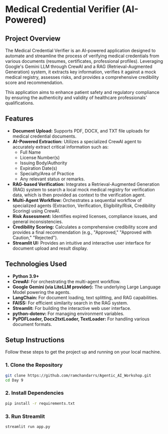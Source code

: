 # Medical Credential Verifier (AI-Powered)

## Project Overview

The Medical Credential Verifier is an AI-powered application designed to automate and streamline the process of verifying medical credentials from various documents (resumes, certificates, professional profiles). Leveraging Google's Gemini LLM through CrewAI and a RAG (Retrieval-Augmented Generation) system, it extracts key information, verifies it against a mock medical registry, assesses risks, and provides a comprehensive credibility score and recommendation.

This application aims to enhance patient safety and regulatory compliance by ensuring the authenticity and validity of healthcare professionals' qualifications.

## Features

* **Document Upload:** Supports PDF, DOCX, and TXT file uploads for medical credential documents.
* **AI-Powered Extraction:** Utilizes a specialized CrewAI agent to accurately extract critical information such as:
    * Full Name
    * License Number(s)
    * Issuing Body/Authority
    * Expiration Date(s)
    * Specialty/Area of Practice
    * Any relevant status or remarks.
* **RAG-based Verification:** Integrates a Retrieval-Augmented Generation (RAG) system to search a local mock medical registry for verification data, which is then provided as context to the verification agent.
* **Multi-Agent Workflow:** Orchestrates a sequential workflow of specialized agents (Extraction, Verification, Eligibility/Risk, Credibility Scoring) using CrewAI.
* **Risk Assessment:** Identifies expired licenses, compliance issues, and general inconsistencies.
* **Credibility Scoring:** Calculates a comprehensive credibility score and provides a final recommendation (e.g., "Approved," "Approved with Caution," "Rejected").
* **Streamlit UI:** Provides an intuitive and interactive user interface for document upload and result display.

## Technologies Used

* **Python 3.9+**
* **CrewAI:** For orchestrating the multi-agent workflow.
* **Google Gemini (via LiteLLM provider):** The underlying Large Language Model powering the agents.
* **LangChain:** For document loading, text splitting, and RAG capabilities.
* **FAISS:** For efficient similarity search in the RAG system.
* **Streamlit:** For building the interactive web user interface.
* **python-dotenv:** For managing environment variables.
* **PyPDFLoader, Docx2txtLoader, TextLoader:** For handling various document formats.

## Setup Instructions

Follow these steps to get the project up and running on your local machine.

### 1. Clone the Repository

```bash
git clone https://github.com/ramchandarrs/Agentic_AI_Workshop.git
cd Day 9
```

### 2. Install Dependencies

```bash
pip install -r requirements.txt
```

### 3. Run Streamlit

```bash
streamlit run app.py
```

